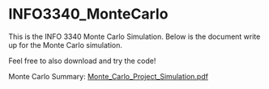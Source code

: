 # INFO3340_MonteCarlo
This is the INFO 3340 Monte Carlo Simulation. Below is the document write up for the Monte Carlo simulation. 

Feel free to also download and try the code!



Monte Carlo Summary:
[Monte_Carlo_Project_Simulation.pdf](https://github.com/user-attachments/files/17085900/Monte_Carlo_Project_Simulation.pdf)
